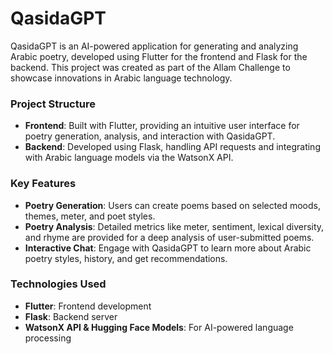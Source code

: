 # QasidaGPT

QasidaGPT is an AI-powered application for generating and analyzing Arabic poetry, developed using Flutter for the frontend and Flask for the backend. This project was created as part of the Allam Challenge to showcase innovations in Arabic language technology.

### Project Structure
- **Frontend**: Built with Flutter, providing an intuitive user interface for poetry generation, analysis, and interaction with QasidaGPT.
- **Backend**: Developed using Flask, handling API requests and integrating with Arabic language models via the WatsonX API.

### Key Features
- **Poetry Generation**: Users can create poems based on selected moods, themes, meter, and poet styles.
- **Poetry Analysis**: Detailed metrics like meter, sentiment, lexical diversity, and rhyme are provided for a deep analysis of user-submitted poems.
- **Interactive Chat**: Engage with QasidaGPT to learn more about Arabic poetry styles, history, and get recommendations.

### Technologies Used
- **Flutter**: Frontend development
- **Flask**: Backend server
- **WatsonX API & Hugging Face Models**: For AI-powered language processing
